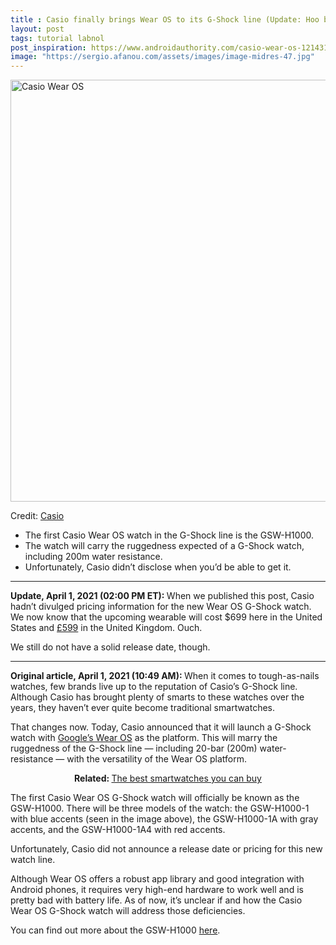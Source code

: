 ```yaml
---
title : Casio finally brings Wear OS to its G-Shock line (Update: Hoo boy, it’s pricey)
layout: post
tags: tutorial labnol
post_inspiration: https://www.androidauthority.com/casio-wear-os-1214313/
image: "https://sergio.afanou.com/assets/images/image-midres-47.jpg"
---
```


<p><html><body><img class="aligncenter size-large wp-image-1214314 noname aa-img" title="Casio Wear OS" src="https://cdn57.androidauthority.net/wp-content/uploads/2021/04/Casio-Wear-OS-1200x675.jpg" alt="Casio Wear OS" width="1200" height="675" data-attachment-id="1214314" srcset="https://cdn57.androidauthority.net/wp-content/uploads/2021/04/Casio-Wear-OS-1200x675.jpg 1200w, https://cdn57.androidauthority.net/wp-content/uploads/2021/04/Casio-Wear-OS-300x170.jpg 300w, https://cdn57.androidauthority.net/wp-content/uploads/2021/04/Casio-Wear-OS-768x432.jpg 768w, https://cdn57.androidauthority.net/wp-content/uploads/2021/04/Casio-Wear-OS-1536x864.jpg 1536w, https://cdn57.androidauthority.net/wp-content/uploads/2021/04/Casio-Wear-OS-16x9.jpg 16w, https://cdn57.androidauthority.net/wp-content/uploads/2021/04/Casio-Wear-OS-32x18.jpg 32w, https://cdn57.androidauthority.net/wp-content/uploads/2021/04/Casio-Wear-OS-28x16.jpg 28w, https://cdn57.androidauthority.net/wp-content/uploads/2021/04/Casio-Wear-OS-56x32.jpg 56w, https://cdn57.androidauthority.net/wp-content/uploads/2021/04/Casio-Wear-OS-64x36.jpg 64w, https://cdn57.androidauthority.net/wp-content/uploads/2021/04/Casio-Wear-OS-712x400.jpg 712w, https://cdn57.androidauthority.net/wp-content/uploads/2021/04/Casio-Wear-OS-1000x563.jpg 1000w, https://cdn57.androidauthority.net/wp-content/uploads/2021/04/Casio-Wear-OS-792x446.jpg 792w, https://cdn57.androidauthority.net/wp-content/uploads/2021/04/Casio-Wear-OS-1280x720.jpg 1280w, https://cdn57.androidauthority.net/wp-content/uploads/2021/04/Casio-Wear-OS-840x472.jpg 840w, https://cdn57.androidauthority.net/wp-content/uploads/2021/04/Casio-Wear-OS-1340x754.jpg 1340w, https://cdn57.androidauthority.net/wp-content/uploads/2021/04/Casio-Wear-OS-770x433.jpg 770w, https://cdn57.androidauthority.net/wp-content/uploads/2021/04/Casio-Wear-OS-356x200.jpg 356w, https://cdn57.androidauthority.net/wp-content/uploads/2021/04/Casio-Wear-OS-675x380.jpg 675w, https://cdn57.androidauthority.net/wp-content/uploads/2021/04/Casio-Wear-OS.jpg 1920w" sizes="(max-width: 1200px) 100vw, 1200px" /></p>
<div class="aa-img-source-credit">
<div class="aa-img-source-and-credit full">
<div class="aa-img-source text-right"><span>Credit:</span> <a rel="nofollow" class="img-credit-link" target="_blank" href="https://www.prnewswire.com/in/news-releases/casio-to-release-first-g-shock-smartwatch-with-wear-os-by-google-848575905.html">Casio</a></div>
</div>
</div>
<div class="aa_tldr_text">
<ul>
<li>The first Casio Wear OS watch in the G-Shock line is the GSW-H1000.</li>
<li>The watch will carry the ruggedness expected of a G-Shock watch, including 200m water resistance.</li>
<li>Unfortunately, Casio didn&#8217;t disclose when you&#8217;d be able to get it.</li>
</ul>
</div><hr>
<p><strong>Update, April 1, 2021 (02:00 PM ET): </strong>When we published this post, Casio hadn&#8217;t divulged pricing information for the new Wear OS G-Shock watch. We now know that the upcoming wearable will cost $699 here in the United States and <a href="https://go.skimresources.com?id=74660X1524607&amp;xs=1&amp;xcust=csbrown&amp;url=https%3A%2F%2Fg-shock.co.uk%2Fgsw-h1000-1er">£599</a> in the United Kingdom. Ouch.</p>
<p>We still do not have a solid release date, though.</p>
<hr>
<p><strong>Original article, April 1, 2021 (10:49 AM): </strong>When it comes to tough-as-nails watches, few brands live up to the reputation of Casio&#8217;s G-Shock line. Although Casio has brought plenty of smarts to these watches over the years, they haven&#8217;t ever quite become traditional smartwatches.</p>
<p>That changes now. Today, Casio announced that it will launch a G-Shock watch with <a href="https://www.androidauthority.com/wear-os-1183456/">Google&#8217;s Wear OS</a> as the platform. This will marry the ruggedness of the G-Shock line — including 20-bar (200m) water-resistance — with the versatility of the Wear OS platform.</p>
<p style="text-align: center;"><strong>Related: </strong><a href="https://www.androidauthority.com/best-smartwatches-706178/">The best smartwatches you can buy</a></p>
<p>The first Casio Wear OS G-Shock watch will officially be known as the GSW-H1000. There will be three models of the watch: the GSW-H1000-1 with blue accents (seen in the image above), the GSW-H1000-1A with gray accents, and the GSW-H1000-1A4 with red accents.</p>
<p>Unfortunately, Casio did not announce a release date or pricing for this new watch line.</p>
<p>Although Wear OS offers a robust app library and good integration with Android phones, it requires very high-end hardware to work well and is pretty bad with battery life. As of now, it&#8217;s unclear if and how the Casio Wear OS G-Shock watch will address those deficiencies.</p>
<p>You can find out more about the GSW-H1000 <a href="https://world.g-shock.com/asia-mea/en/products/g-squad/gsw-h1000/">here</a>.</p>
</body></html></p>
